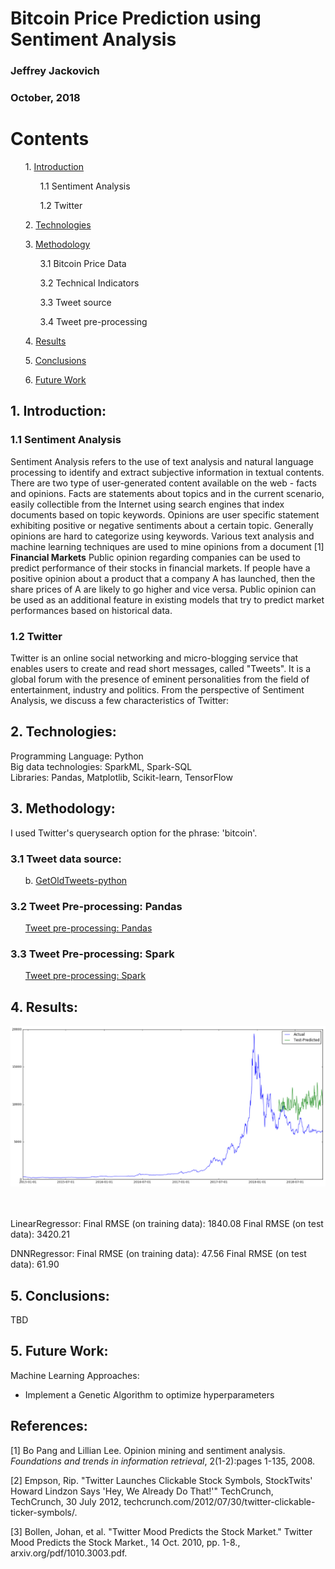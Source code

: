 Bitcoin Price Prediction using Sentiment Analysis  
=================================================================

### Jeffrey Jackovich
### October, 2018
# Contents
<div>
    <ul>1. <a href="https://github.com/JeffreyJackovich/bitcoin-prediction-with-sentiment#1-introduction">Introduction</a></ul>
    <ul><ul>1.1 Sentiment Analysis</ul></ul>
    <ul><ul>1.2 Twitter</ul></ul>
    <ul>2. <a href="https://github.com/JeffreyJackovich/bitcoin-prediction-with-sentiment#2-technologies">Technologies</a></ul>
    <ul>3. <a href="https://github.com/JeffreyJackovich/bitcoin-prediction-with-sentiment#3-methodology">Methodology</a></ul>
      <ul><ul>3.1 Bitcoin Price Data</ul></ul>
      <ul><ul>3.2 Technical Indicators</ul></ul>
      <ul><ul>3.3 Tweet source</ul></ul>
      <ul><ul>3.4 Tweet pre-processing</ul></ul>
    <ul>4. <a href="https://github.com/JeffreyJackovich/bitcoin-prediction-with-sentiment#4-results">Results</a></ul>
    <ul>5. <a href="https://github.com/JeffreyJackovich/bitcoin-prediction-with-sentiment#5-conclusions">Conclusions</a></ul>
    <ul>6. <a href="https://github.com/JeffreyJackovich/bitcoin-prediction-with-sentiment#6-future-work">Future Work</a></ul>
</div>

## 1. Introduction:  

###  1.1  Sentiment Analysis

Sentiment Analysis refers to the use of text analysis and natural language
processing to identify and extract subjective information in textual contents.
There are two type of user-generated content available on the web - facts and
opinions. Facts are statements about topics and in the current scenario,
easily collectible from the Internet using search engines that index documents
based on topic keywords. Opinions are user specific statement exhibiting
positive or negative sentiments about a certain topic. Generally opinions are
hard to categorize using keywords. Various text analysis and machine learning
techniques are used to mine opinions from a document [1]
**Financial Markets**
     Public opinion regarding companies can be used to predict performance of their stocks in financial markets. If people have a positive opinion about a product that a company A has launched, then the share prices of A are likely to go higher and vice versa. Public opinion can be used as an additional feature in existing models that try to predict market performances based on historical data.
     
###  1.2  Twitter
Twitter is an online social networking and micro-blogging service that enables
users to create and read short messages, called "Tweets". It is a global forum
with the presence of eminent personalities from the field of entertainment,
industry and politics. From the perspective of Sentiment
Analysis, we discuss a few characteristics of Twitter:

## 2. Technologies:
Programming Language: Python
<br>
Big data technologies: SparkML, Spark-SQL
<br>
Libraries: Pandas, Matplotlib, Scikit-learn, TensorFlow
 
## 3. Methodology: 
I used Twitter's querysearch option for the phrase: 'bitcoin'.

### 3.1 Tweet data source:
<ul>b. <a href="https://github.com/Jefferson-Henrique/GetOldTweets-python">GetOldTweets-python</a></ul>

### 3.2 Tweet Pre-processing: Pandas 
<ul><a href="https://github.com/JeffreyJackovich/bitcoin-prediction-with-sentiment/blob/master/tweet_pre-processing.ipynb">Tweet pre-processing: Pandas</a></ul>

### 3.3 Tweet Pre-processing: Spark 
<ul><a href="https://github.com/JeffreyJackovich/bitcoin-prediction-using-sentiment/blob/master/tweet_pre-processing_spark.ipynb">Tweet pre-processing: Spark</a></ul>

## 4. Results: 
<p><img width="1000"  
        src="https://github.com/JeffreyJackovich/bitcoin-prediction-using-sentiment/blob/master/plots/linearRegressor_test_results.png"> </p>
 
<br>
<br>
LinearRegressor:
Final RMSE (on training data): 1840.08
Final RMSE (on test data): 3420.21

DNNRegressor:
Final RMSE (on training data): 47.56
Final RMSE (on test data): 61.90
## 5. Conclusions:
TBD  

## 5. Future Work:
Machine Learning Approaches: 
- Implement a Genetic Algorithm to optimize hyperparameters

## References:

[1] Bo Pang and Lillian Lee. Opinion mining and sentiment analysis. _Foundations and trends in information retrieval_, 2(1-2):pages 1-135, 2008. 

[2] Empson, Rip. "Twitter Launches Clickable Stock Symbols, StockTwits' Howard Lindzon Says 'Hey, We Already Do That!'" TechCrunch, TechCrunch, 30 July 2012, techcrunch.com/2012/07/30/twitter-clickable-ticker-symbols/.

[3] Bollen, Johan, et al. "Twitter Mood Predicts the Stock Market." Twitter Mood Predicts the Stock Market., 14 Oct. 2010, pp. 1-8., arxiv.org/pdf/1010.3003.pdf.

